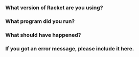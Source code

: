 ### What version of Racket are you using?

### What program did you run?

### What should have happened?

### If you got an error message, please include it here.
